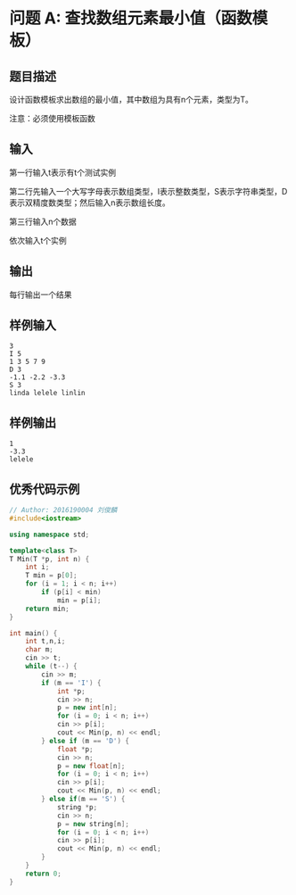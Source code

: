 # 问题 A: 查找数组元素最小值（函数模板）

## 题目描述

设计函数模板求出数组的最小值，其中数组为具有n个元素，类型为T。

注意：必须使用模板函数

## 输入

第一行输入t表示有t个测试实例

第二行先输入一个大写字母表示数组类型，I表示整数类型，S表示字符串类型，D表示双精度数类型；然后输入n表示数组长度。

第三行输入n个数据

依次输入t个实例

## 输出

每行输出一个结果

## 样例输入
```
3
I 5
1 3 5 7 9
D 3
-1.1 -2.2 -3.3
S 3
linda lelele linlin
```

## 样例输出
```
1
-3.3
lelele
```

## 优秀代码示例
```C++
// Author: 2016190004 刘俊麟
#include<iostream>

using namespace std;

template<class T>
T Min(T *p, int n) {
    int i;
    T min = p[0];
    for (i = 1; i < n; i++)
        if (p[i] < min)
            min = p[i];
    return min; 
} 

int main() {
    int t,n,i;
    char m;
    cin >> t;
    while (t--) {
        cin >> m;
        if (m == 'I') {
            int *p;
            cin >> n;
            p = new int[n];
            for (i = 0; i < n; i++)
            cin >> p[i];
            cout << Min(p, n) << endl;
        } else if (m == 'D') {
            float *p;
            cin >> n;
            p = new float[n];
            for (i = 0; i < n; i++)
            cin >> p[i];
            cout << Min(p, n) << endl;
        } else if(m == 'S') {
            string *p;
            cin >> n;
            p = new string[n];
            for (i = 0; i < n; i++)
            cin >> p[i];
            cout << Min(p, n) << endl;
        }
    }
    return 0;
} 
```